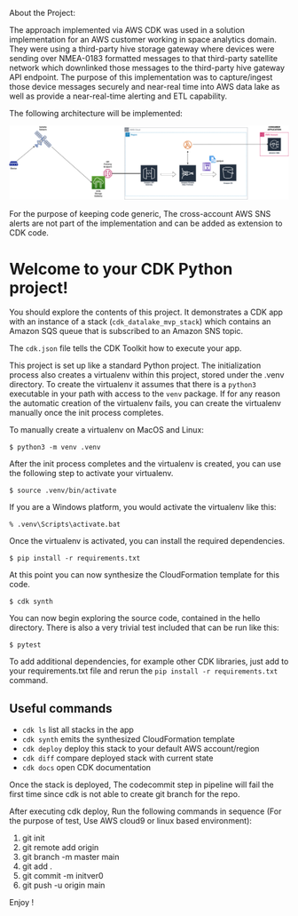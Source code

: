 


About the Project:

The approach implemented via AWS CDK was used in a solution implementation for an AWS customer working in space analytics domain.
They were using a third-party hive storage gateway where devices were sending over NMEA-0183 formatted messages to that third-party satellite network which downlinked those messages to the third-party hive gateway API endpoint.
The purpose of this implementation was to capture/ingest those device messages securely and near-real time into AWS data lake as well as provide a near-real-time alerting and ETL capability.

The following architecture will be implemented:

![Arch_Diagram](arch_diagram.png)

For the purpose of keeping code generic, The cross-account AWS SNS alerts are not part of the implementation and can be added as extension to CDK code.

# Welcome to your CDK Python project!

You should explore the contents of this project. It demonstrates a CDK app with an instance of a stack (`cdk_datalake_mvp_stack`)
which contains an Amazon SQS queue that is subscribed to an Amazon SNS topic.

The `cdk.json` file tells the CDK Toolkit how to execute your app.

This project is set up like a standard Python project.  The initialization process also creates
a virtualenv within this project, stored under the .venv directory.  To create the virtualenv
it assumes that there is a `python3` executable in your path with access to the `venv` package.
If for any reason the automatic creation of the virtualenv fails, you can create the virtualenv
manually once the init process completes.

To manually create a virtualenv on MacOS and Linux:

```
$ python3 -m venv .venv
```

After the init process completes and the virtualenv is created, you can use the following
step to activate your virtualenv.

```
$ source .venv/bin/activate
```

If you are a Windows platform, you would activate the virtualenv like this:

```
% .venv\Scripts\activate.bat
```

Once the virtualenv is activated, you can install the required dependencies.

```
$ pip install -r requirements.txt
```

At this point you can now synthesize the CloudFormation template for this code.

```
$ cdk synth
```

You can now begin exploring the source code, contained in the hello directory.
There is also a very trivial test included that can be run like this:

```
$ pytest
```

To add additional dependencies, for example other CDK libraries, just add to
your requirements.txt file and rerun the `pip install -r requirements.txt`
command.

## Useful commands

 * `cdk ls`          list all stacks in the app
 * `cdk synth`       emits the synthesized CloudFormation template
 * `cdk deploy`      deploy this stack to your default AWS account/region
 * `cdk diff`        compare deployed stack with current state
 * `cdk docs`        open CDK documentation

Once the stack is deployed, The codecommit step in pipeline will fail the first time since cdk is not able to create git branch for the repo.

After executing cdk deploy, Run the following commands in sequence (For the purpose of test, Use AWS cloud9 or linux based environment):

1) git init
2) git remote add origin <repository link>
3) git branch -m master main
4) git add .
5) git commit -m initver0
6) git push -u origin main

Enjoy !
